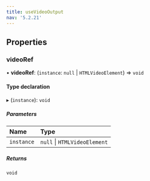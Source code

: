 ```yaml
---
title: useVideoOutput
nav: '5.2.21'
---
```


## Properties

### videoRef

• **videoRef**: (`instance`: `null` \| `HTMLVideoElement`) => `void`

#### Type declaration

▸ (`instance`): `void`

##### Parameters

| Name       | Type                         |
| :--------- | :--------------------------- |
| `instance` | `null` \| `HTMLVideoElement` |

##### Returns

`void`
